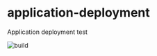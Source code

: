 # application-deployment
Application deployment test

![build](https://github.com/dbelob/application-deployment/workflows/Build/badge.svg)
